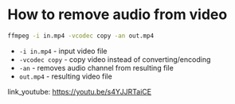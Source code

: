 # How to remove audio from video

```bash
ffmpeg -i in.mp4 -vcodec copy -an out.mp4
```

- `-i in.mp4` - input video file
- `-vcodec copy` - copy video instead of converting/encoding
- `-an` - removes audio channel from resulting file
- `out.mp4` - resulting video file


link_youtube: https://youtu.be/s4YJJRTaiCE
